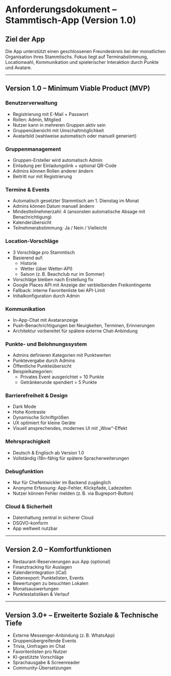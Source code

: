 # Anforderungsdokument – Stammtisch-App (Version 1.0)

## Ziel der App
Die App unterstützt einen geschlossenen Freundeskreis bei der monatlichen Organisation ihres Stammtischs. Fokus liegt auf Terminabstimmung, Locationwahl, Kommunikation und spielerischer Interaktion durch Punkte und Avatare.

---

## Version 1.0 – Minimum Viable Product (MVP)

### Benutzerverwaltung
- Registrierung mit E-Mail + Passwort
- Rollen: Admin, Mitglied
- Nutzer kann in mehreren Gruppen aktiv sein
- Gruppenübersicht mit Umschaltmöglichkeit
- Avatarbild (wahlweise automatisch oder manuell generiert)

### Gruppenmanagement
- Gruppen-Ersteller wird automatisch Admin
- Einladung per Einladungslink + optional QR-Code
- Admins können Rollen anderer ändern
- Beitritt nur mit Registrierung

### Termine & Events
- Automatisch gesetzter Stammtisch am 1. Dienstag im Monat
- Admins können Datum manuell ändern
- Mindestteilnehmerzahl: 4 (ansonsten automatische Absage mit Benachrichtigung)
- Kalenderübersicht
- Teilnehmerabstimmung: Ja / Nein / Vielleicht

### Location-Vorschläge
- 3 Vorschläge pro Stammtisch
- Basierend auf:
  - Historie
  - Wetter (über Wetter-API)
  - Saison (z. B. Beachclub nur im Sommer)
- Vorschläge bleiben nach Erstellung fix
- Google Places API mit Anzeige der verbleibenden Freikontingente
- Fallback: interne Favoritenliste bei API-Limit
- Initialkonfiguration durch Admin

### Kommunikation
- In-App-Chat mit Avataranzeige
- Push-Benachrichtigungen bei Neuigkeiten, Terminen, Erinnerungen
- Architektur vorbereitet für spätere externe Chat-Anbindung

### Punkte- und Belohnungssystem
- Admins definieren Kategorien mit Punktwerten
- Punktevergabe durch Admins
- Öffentliche Punkteübersicht
- Beispielkategorien:
  - Privates Event ausgerichtet = 10 Punkte
  - Getränkerunde spendiert = 5 Punkte

### Barrierefreiheit & Design
- Dark Mode
- Hohe Kontraste
- Dynamische Schriftgrößen
- UX optimiert für kleine Geräte
- Visuell ansprechendes, modernes UI mit „Wow“-Effekt

### Mehrsprachigkeit
- Deutsch & Englisch ab Version 1.0
- Vollständig i18n-fähig für spätere Spracherweiterungen

### Debugfunktion
- Nur für Chefentwickler im Backend zugänglich
- Anonyme Erfassung: App-Fehler, Klickpfade, Ladezeiten
- Nutzer können Fehler melden (z. B. via Bugreport-Button)

### Cloud & Sicherheit
- Datenhaltung zentral in sicherer Cloud
- DSGVO-konform
- App weltweit nutzbar

---

## Version 2.0 – Komfortfunktionen

- Restaurant-Reservierungen aus App (optional)
- Finanztracking für Auslagen
- Kalenderintegration (iCal)
- Datenexport: Punktelisten, Events
- Bewertungen zu besuchten Lokalen
- Monatsauswertungen
- Punktestatistiken & Verlauf

---

## Version 3.0+ – Erweiterte Soziale & Technische Tiefe

- Externe Messenger-Anbindung (z. B. WhatsApp)
- Gruppenübergreifende Events
- Trivia, Umfragen im Chat
- Favoritenlisten pro Nutzer
- KI-gestützte Vorschläge
- Sprachausgabe & Screenreader
- Community-Übersetzungen